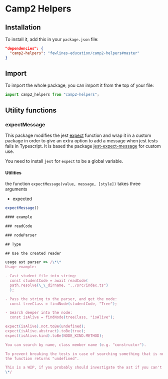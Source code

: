 # Camp2 Helpers

## Installation

To install it, add this in your `package.json` file:

```json
"dependencies": {
  "camp2-helpers": "fewlines-education/camp2-helpers#master"
}
```

## Import

To import the whole package, you can import it from the top of your file:

```js
import camp2_helpers from "camp2-helpers";
```

## Utility functions

### expectMessage

This package modifies the jest [expect](https://jestjs.io/docs/en/expect) function and wrap it in a custom package in order to give an extra option to add a message when jest tests fails in Typescript.
It is based the package [jest-expect-message](https://www.npmjs.com/package/jest-expect-message) for custom use.

You need to install `jest` for `expect` to be a global variable.

#### Utilities

the function `expectMessage(value, message, [style])` takes three arguments

- expected

```js
expectMessage()

#### example

### readCode

### nodeParser

## Type

## Use the created reader

usage ast parser => /\*\*
Usage example:

- Cast student file into string:
  const studentCode = await readCode(
  path.resolve(\_\_dirname, "../src/index.ts")
  );

- Pass the string to the parser, and get the node:
  const treeClass = findNode(studentCode, "Tree");

- Search deeper into the node:
  const isAlive = findNode(treeClass, "isAlive");

expect(isAlive).not.toBe(undefined);
expect(isAlive.abstract).toBe(true);
expect(isAlive.kind).toBe(NODE_KIND.METHOD);

You can search by name, class member name (e.g. "constructor").

To prevent breaking the tests in case of searching something that is not in the ast,
the function returns "undefined".

This is a WIP, if you probably should investigate the ast if you can't find what you are looking for.
\*/
```
